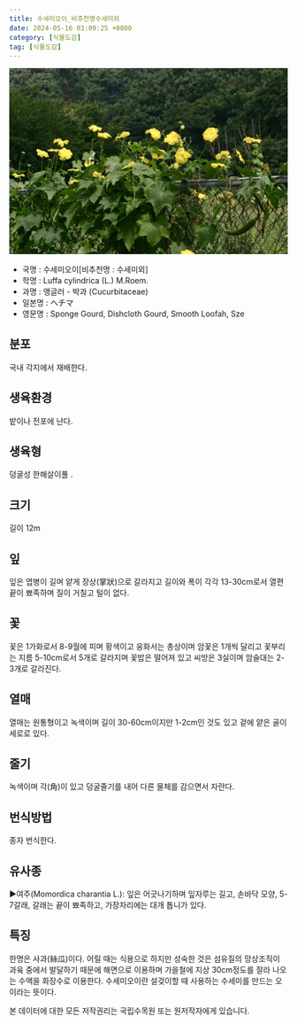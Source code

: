 ```yaml
---
title: 수세미오이_비추천명수세미외
date: 2024-05-16 03:09:25 +0800
category: [식물도감]
tag: [식물도감]
---
```




![수세미오이[비추천명 : 수세미외]](/assets/img/fileUpload/plants/basic/Cucurbitaceae/Luffa/12166/12166_1_th2.jpg)
- 국명 : 수세미오이[비추천명 : 수세미외]
- 학명 : Luffa cylindrica (L.) M.Roem.
- 과명 : 앵글러 - 박과 (Cucurbitaceae)
- 일본명 : ヘチマ
- 영문명 : Sponge Gourd, Dishcloth Gourd, Smooth Loofah, Sze


## 분포
국내 각지에서 재배한다.
## 생육환경
밭이나 전포에 난다.
## 생육형
덩굴성 한해살이풀 .
## 크기
길이 12m
## 잎
잎은 엽병이 길며 얕게 장상(掌狀)으로 갈라지고 길이와 폭이 각각 13-30cm로서 열편 끝이 뾰족하며 질이 거칠고 털이 없다.
## 꽃
꽃은 1가화로서 8-9월에 피며 황색이고 웅화서는 총상이며 암꽃은 1개씩 달리고 꽃부리는 지름 5-10cm로서 5개로 갈라지며 꽃밥은 떨어져 있고 씨방은 3실이며 암술대는 2-3개로 갈라진다.
## 열매
열매는 원통형이고 녹색이며 길이 30-60cm이지만 1-2cm인 것도 있고 겉에 얕은 골이 세로로 있다.
## 줄기
녹색이며 각(角)이 있고 덩굴줄기를 내어 다른 물체를 감으면서 자란다.
## 번식방법
종자 번식한다.
## 유사종
▶여주(Momordica charantia L.): 잎은 어긋나기하며 잎자루는 길고, 손바닥 모양, 5-7갈래, 갈래는 끝이 뾰족하고, 가장자리에는 대개 톱니가 있다.
## 특징
한명은 사과(絲瓜)이다. 어릴 때는 식용으로 하지만 성숙한 것은 섬유질의 망상조직이 과육 중에서 발달하기 때문에 해면으로 이용하며 가을철에 지상 30cm정도를 잘라 나오는 수액을 화장수로 이용한다. 수세미오이란 설겆이할 때 사용하는 수세미를 만드는 오이라는 뜻이다.






본 데이터에 대한 모든 저작권리는 국립수목원 또는 원저작자에게 있습니다.

